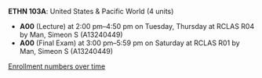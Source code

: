 **ETHN 103A**: United States & Pacific World (4 units)

- **A00** (Lecture) at 2:00 pm–4:50 pm on Tuesday, Thursday at RCLAS R04 by Man, Simeon S (A13240449)
- **A00** (Final Exam) at 3:00 pm–5:59 pm on Saturday at RCLAS R01 by Man, Simeon S (A13240449)

[Enrollment numbers over time](./ETHN103A.tsv)

